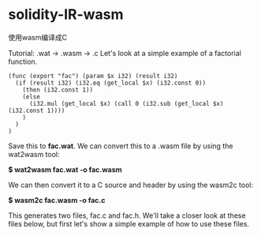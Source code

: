 # solidity-IR-wasm


使用wasm编译成C

Tutorial: .wat -> .wasm -> .c
Let's look at a simple example of a factorial function.
```
(func (export "fac") (param $x i32) (result i32)
  (if (result i32) (i32.eq (get_local $x) (i32.const 0))
    (then (i32.const 1))
    (else
      (i32.mul (get_local $x) (call 0 (i32.sub (get_local $x) (i32.const 1))))
    )
  )
)
```

Save this to **fac.wat**. We can convert this to a .wasm file by using the wat2wasm tool:

**$ wat2wasm fac.wat -o fac.wasm**

We can then convert it to a C source and header by using the wasm2c tool:

**$ wasm2c fac.wasm -o fac.c**

This generates two files, fac.c and fac.h. We'll take a closer look at these files below, but first let's show a simple example of how to use these files.
